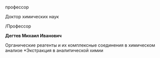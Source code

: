 профессор

Доктор химических наук

/Профессор

**Дегтев Михаил Иванович**

Органические реагенты и их комплексные соединения в химическом анализе
	*Экстракция в аналитической химии